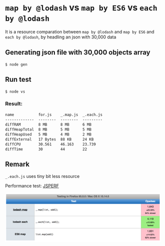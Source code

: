 # `map by @lodash` vs `map by ES6` vs `each by @lodash`
It is a resource comparation between `map by @lodash` and `map by ES6` and `each by @lodash`, by headling an json with 30,000 data

## Generating json file with 30,000 objects array
```
$ node gen
```

## Run test
```
$ node vs
```

### Result:
```
name           for.js    _.map.js  _.each.js
-------------  --------  --------  ---------
diffRAM        8 MB      8 MB      6 MB
diffHeapTotal  8 MB      5 MB      5 MB
diffHeapUsed   5 MB      4 MB      2 MB
diffExternal   17 Bytes  88 KB     24 KB
diffCPU        30.561    46.163    23.739
diffTime       30        44        22
```

## Remark 
`_.each.js` uses tiny bit less resource

Performance test: [JSPERF](https://jsperf.com/es6-vs-lodash/1)

![Test 25.12.2018](./assets/images/test25122018.png)